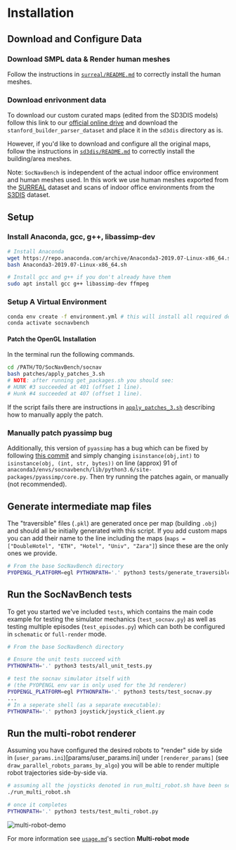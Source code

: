 # Installation

## Download and Configure Data

### Download SMPL data & Render human meshes
Follow the instructions in [`surreal/README.md`](../surreal/README.md) to correctly install the human meshes.

### Download enrivonment data
To download our custom curated maps (edited from the SD3DIS models) follow this link to our [official online drive](https://drive.google.com/drive/folders/1LAySlmE9dwrTghnL3Y5gE62K5cDJkPm1?usp=sharing) and download the `stanford_builder_parser_dataset` and place it in the `sd3dis` directory as is. 

However, if you'd like to download and configure all the original maps, follow the instructions in [`sd3dis/README.md`](../sd3dis/README.md) to correctly install the building/area meshes. 

Note: `SocNavBench` is independent of the actual indoor office environment and human meshes used. In this work we use human meshes exported from the [SURREAL](https://www.di.ens.fr/willow/research/surreal/data/) dataset and scans of indoor office environments from the [S3DIS](http://buildingparser.stanford.edu/dataset.html) dataset.

## Setup
### Install Anaconda, gcc, g++, libassimp-dev
```bash
# Install Anaconda
wget https://repo.anaconda.com/archive/Anaconda3-2019.07-Linux-x86_64.sh
bash Anaconda3-2019.07-Linux-x86_64.sh

# Install gcc and g++ if you don't already have them
sudo apt install gcc g++ libassimp-dev ffmpeg
```

### Setup A Virtual Environment
```bash
conda env create -f environment.yml # this will install all required dependencies
conda activate socnavbench
```

#### Patch the OpenGL Installation
In the terminal run the following commands.
```bash
cd /PATH/TO/SocNavBench/socnav
bash patches/apply_patches_3.sh
# NOTE: after running get_packages.sh you should see:
# HUNK #3 succeeded at 401 (offset 1 line).
# Hunk #4 succeeded at 407 (offset 1 line).
```
If the script fails there are instructions in [`apply_patches_3.sh`](../socnav/patches/apply_patches_3.sh) describing how to manually apply the patch. 

### Manually patch pyassimp bug
Additionally, this version of `pyassimp` has a bug which can be fixed by following [this commit](https://github.com/assimp/assimp/commit/b6d3cbcb61f4cc4c42678d5f183351f95c97c8d4) and simply changing `isinstance(obj,int)` to `isinstance(obj, (int, str, bytes))` on line (approx) 91 of `anaconda3/envs/socnavbench/lib/python3.6/site-packages/pyassimp/core.py`. Then try running the patches again, or manually (not recommended).


## Generate intermediate map files
The "traversible" files (`.pkl`) are generated once per map (building `.obj`) and should all be initially generated with this script. If you add custom maps you can add their name to the line including the maps (`maps = ["DoubleHotel", "ETH", "Hotel", "Univ", "Zara"]`) since these are the only ones we provide. 
```bash
# From the base SocNavBench directory
PYOPENGL_PLATFORM=egl PYTHONPATH='.' python3 tests/generate_traversibles.py
```
## Run the SocNavBench tests
To get you started we've included `tests`, which contains the main code example for testing the simulator mechanics (`test_socnav.py`) as well as testing multiple episodes (`test_episodes.py`) which can both be configured in `schematic` or `full-render` mode.

```bash
# From the base SocNavBench directory

# Ensure the unit tests succeed with 
PYTHONPATH='.' python3 tests/all_unit_tests.py 

# test the socnav simulator itself with 
# (the PYOPENGL env var is only used for the 3d renderer)
PYOPENGL_PLATFORM=egl PYTHONPATH='.' python3 tests/test_socnav.py
...
# In a seperate shell (as a separate executable):
PYTHONPATH='.' python3 joystick/joystick_client.py
```

## Run the multi-robot renderer
Assuming you have configured the desired robots to "render" side by side in (`user_params.ini`)[params/user_params.ini] under `[renderer_params]` (see `draw_parallel_robots_params_by_algo`) you will be able to render multiple robot trajectories side-by-side via.

```bash
# assuming all the joysticks denoted in run_multi_robot.sh have been set up correctly on your installation
./run_multi_robot.sh

# once it completes
PYTHONPATH='.' python3 tests/test_multi_robot.py
```
![multi-robot-demo](figures/multi-robot-demo.gif)

For more information see [`usage.md`](usage.md)'s section **Multi-robot mode**